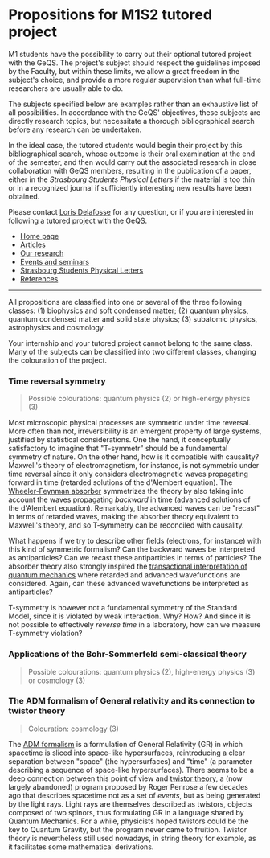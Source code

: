 # Propositions for M1S2 tutored project

M1 students have the possibility to carry out their optional tutored project with the GeQS. The project's subject should respect the guidelines imposed by the Faculty, but within these limits, we allow a great freedom in the subject's choice, and provide a more regular supervision than what full-time researchers are usually able to do.

The subjects specified below are examples rather than an exhaustive list of all possibilities. In accordance with the GeQS' objectives, these subjects are directly research topics, but necessitate a thorough bibliographical search before any research can be undertaken.

In the ideal case, the tutored students would begin their project by this bibliographical search, whose outcome is their oral examination at the end of the semester, and then would carry out the associated research in close collaboration with GeQS members, resulting in the publication of a paper, either in the *Strasbourg Students Physical Letters* if the material is too thin or in a recognized journal if sufficiently interesting new results have been obtained.

Please contact [Loris Delafosse](../index.md#contact_us) for any question, or if you are interested in following a tutored project with the GeQS.

- [Home page](../index.md)
- [Articles](../articles.md)
- [Our research](../research.md)
- [Events and seminars](../events.md)
- [Strasbourg Students Physical Letters](../journal.md)
- [References](../references.md)

* * *

All propositions are classified into one or several of the three following classes: (1) biophysics and soft condensed matter; (2) quantum physics, quantum condensed matter and solid state physics; (3) subatomic physics, astrophysics and cosmology.

Your internship and your tutored project cannot belong to the same class. Many of the subjects can be classified into two different classes, changing the colouration of the project.

### Time reversal symmetry

> Possible colourations: quantum physics (2) or high-energy physics (3)

Most microscopic physical processes are symmetric under time reversal. More often than not, irreversibility is an emergent property of large systems, justified by statistical considerations. One the hand, it conceptually satisfactory to imagine that "T-symmetr" should be a fundamental symmetry of nature. On the other hand, how is it compatible with causality? Maxwell's theory of electromagnetism, for instance, is not symmetric under time reversal since it only considers electromagnetic waves propagating forward in time (retarded solutions of the d'Alembert equation). The [Wheeler-Feynman absorber](https://en.wikipedia.org/wiki/Wheeler%E2%80%93Feynman_absorber_theory) symmetrizes the theory by also taking into account the waves propagating *backward* in time (advanced solutions of the d'Alembert equation). Remarkably, the advanced waves can be "recast" in terms of retarded waves, making the absorber theory equivalent to Maxwell's theory, and so T-symmetry can be reconciled with causality.

What happens if we try to describe other fields (electrons, for instance) with this kind of symmetric formalism? Can the backward waves be interpreted as antiparticles? Can we recast these antiparticles in terms of particles? The absorber theory also strongly inspired the [transactional interpretation of quantum mechanics](https://en.wikipedia.org/wiki/Transactional_interpretation) where retarded and advanced wavefunctions are considered. Again, can these advanced wavefunctions be interpreted as antiparticles?

T-symmetry is however not a fundamental symmetry of the Standard Model, since it is violated by weak interaction. Why? How? And since it is not possible to effectively *reverse time* in a laboratory, how can we measure T-symmetry violation?

### Applications of the Bohr-Sommerfeld semi-classical theory

> Possible colourations: quantum physics (2), high-energy physics (3) or cosmology (3)

### The ADM formalism of General relativity and its connection to twistor theory

> Colouration: cosmology (3)

The [ADM formalism](https://en.wikipedia.org/wiki/ADM_formalism) is a formulation of General Relativity (GR) in which spacetime is sliced into space-like hypersurfaces, reintroducing a clear separation between "space" (the hypersurfaces) and "time" (a parameter describing a sequence of space-like hypersurfaces). There seems to be a deep connection between this point of view and [twistor theory](https://en.wikipedia.org/wiki/Twistor_theory), a (now largely abandoned) program proposed by Roger Penrose a few decades ago that describes spacetime not as a set of *events*, but as being generated by the light rays. Light rays are themselves described as twistors, objects composed of two spinors, thus formulating GR in a language shared by Quantum Mechanics. For a while, physicists hoped twistors could be the key to Quantum Gravity, but the program never came to fruition. Twistor theory is nevertheless still used nowadays, in string theory for example, as it facilitates some mathematical derivations.
